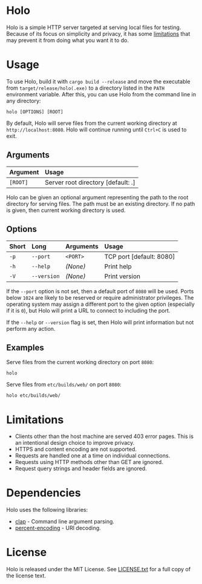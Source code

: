 # Holo
Holo is a simple HTTP server targeted at serving local files for testing.
Because of its focus on simplicity and privacy, it has some
[limitations](#limitations) that may prevent it from doing what you want it to
do.

# Usage
To use Holo, build it with `cargo build --release` and move the executable from
`target/release/holo(.exe)` to a directory listed in the `PATH` environment
variable. After this, you can use Holo from the command line in any directory:
```shell
holo [OPTIONS] [ROOT]
```

By default, Holo will serve files from the current working directory at
`http://localhost:8080`. Holo will continue running until `Ctrl+C` is used to
exit.

## Arguments
| Argument | Usage                              |
| :------- | :--------------------------------- |
| `[ROOT]` | Server root directory [default: .] |

Holo can be given an optional argument representing the path to the root
directory for serving files. The path must be an existing directory. If no path
is given, then current working directory is used.

## Options
| Short | Long        | Arguments | Usage                                |
| :---- | :---------- | :-------- | :----------------------------------- |
| `-p`  | `--port`    | `<PORT>`  | TCP port [default: 8080]             |
| `-h`  | `--help`    | _(None)_  | Print help                           |
| `-V`  | `--version` | _(None)_  | Print version                        |
<!--
| `-i`  | `--index`   | _(None)_  | Serve automatic index pages          |
| `-c`  | `--cors`    | _(None)_  | Enable cross-origin resource sharing |
-->

If the `--port` option is not set, then a default port of `8080` will be used.
Ports below `1024` are likely to be reserved or require administrator
privileges. The operating system may assign a different port to the given
option (especially if it is `0`), but Holo will print a URL to connect to
including the port.

<!--
If the `--index` flag is set, an automatic index page listing directories and
files will be served when a directory without an `index.html` file is
requested. If the flag is not set, a 404 page will be served instead.

If the `--cors` flag is set, resources from outside the host machine will be
allowed in webpages, but some JavaScript features will be disabled.
-->

If the `--help` or `--version` flag is set, then Holo will print information
but not perform any action.

## Examples
Serve files from the current working directory on port `8080`:
```shell
holo
```

Serve files from `etc/builds/web/` on port `8080`:
```shell
holo etc/builds/web/
```

<!--
Serve files in `files/` on port `8080` with automatic index pages:
```shell
holo files -i
```

Serve files in `C:\htdocs\` on port `80` with cross-origin resources:
```shell
holo C:\htdocs -p 80 -c
```
-->

# Limitations
* Clients other than the host machine are served 403 error pages. This is an
intentional design choice to improve privacy.
* HTTPS and content encoding are not supported.
* Requests are handled one at a time on individual connections.
* Requests using HTTP methods other than GET are ignored.
* Request query strings and header fields are ignored.

# Dependencies
Holo uses the following libraries:
* [clap](https://crates.io/crates/clap) - Command line argument parsing.
* [percent-encoding](https://crates.io/crates/percent-encoding) - URI decoding.
<!--
* [new_mime_guess](https://crates.io/crates/new_mime_guess) - Media type
inference.
-->

# License
Holo is released under the MIT License. See [LICENSE.txt](/LICENSE.txt) for a
full copy of the license text.
